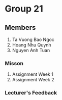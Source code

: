 # Group 21
## Members
1. Ta Vuong Bao Ngoc
2. Hoang Nhu Quynh
3. Nguyen Anh Tuan

### Misson
1. Assignment Week 1
2. Assignment Week 2

### Lecturer's Feedback




